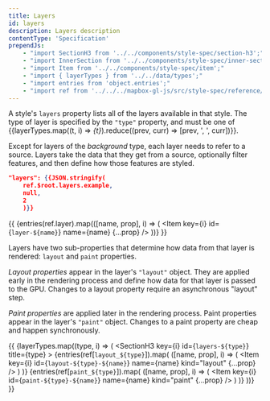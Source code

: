 ```yaml
---
title: Layers
id: layers
description: Layers description
contentType: 'Specification'
prependJs:
    - "import SectionH3 from '../../components/style-spec/section-h3';"
    - "import InnerSection from '../../components/style-spec/inner-section';"
    - "import Item from '../../components/style-spec/item';"
    - "import { layerTypes } from '../../data/types';"
    - "import entries from 'object.entries';"
    - "import ref from '../../../mapbox-gl-js/src/style-spec/reference/latest';"
---
```


A style's `layers` property lists all of the layers available in that style. The type of layer is specified by the `"type"` property, and must be one of {{layerTypes.map((t, i) => <var key={i}>{t}</var>).reduce((prev, curr) => [prev, ', ', curr])}}.

Except for layers of the <var>background</var> type, each layer needs to refer to a source. Layers take the data that they get from a source, optionally filter features, and then define how those features are styled.

```json
"layers": {{JSON.stringify(
    ref.$root.layers.example,
    null,
    2
    )}}
```

{{
<InnerSection className="mb24">
    {entries(ref.layer).map(([name, prop], i) => (
        <Item
            key={i}
            id={`layer-${name}`}
            name={name}
            {...prop}
        />
    ))}
</InnerSection>
}}

Layers have two sub-properties that determine how data from that layer is rendered: `layout` and `paint` properties.

_Layout properties_ appear in the layer's `"layout"` object. They are applied early in the rendering process and define how data for that layer is passed to the GPU. Changes to a layout property require an asynchronous "layout" step.

_Paint properties_ are applied later in the rendering process. Paint properties appear in the layer's `"paint"` object. Changes to a paint property are cheap and happen synchronously.

{{
<InnerSection className="mt24">
    {layerTypes.map((type, i) => (
        <SectionH3
            key={i}
            id={`layers-${type}`}
            title={type}
        >
            {entries(ref[`layout_${type}`]).map(
                ([name, prop], i) => (
                    <Item
                        key={i}
                        id={`layout-${type}-${name}`}
                        name={name}
                        kind="layout"
                        {...prop}
                    />
                )
            )}
            {entries(ref[`paint_${type}`]).map(
                ([name, prop], i) => (
                    <Item
                        key={i}
                        id={`paint-${type}-${name}`}
                        name={name}
                        kind="paint"
                        {...prop}
                    />
                )
            )}
        </SectionH3>
    ))}
</InnerSection>
}}
